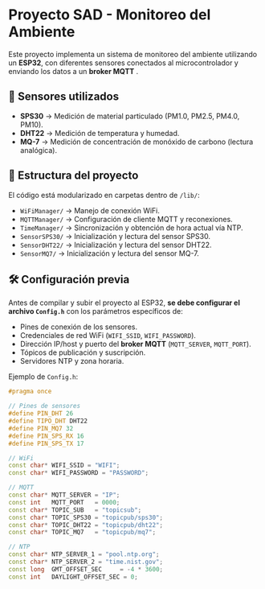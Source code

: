 # Proyecto SAD - Monitoreo del Ambiente

Este proyecto implementa un sistema de monitoreo del ambiente utilizando un **ESP32**, con diferentes sensores conectados al microcontrolador y enviando los datos a un **broker MQTT** .

## 📡 Sensores utilizados
- **SPS30** → Medición de material particulado (PM1.0, PM2.5, PM4.0, PM10).  
- **DHT22** → Medición de temperatura y humedad.  
- **MQ-7** → Medición de concentración de monóxido de carbono (lectura analógica).  

## 📁 Estructura del proyecto
El código está modularizado en carpetas dentro de `/lib/`:
- `WiFiManager/` → Manejo de conexión WiFi.  
- `MQTTManager/` → Configuración de cliente MQTT y reconexiones.  
- `TimeManager/` → Sincronización y obtención de hora actual vía NTP.  
- `SensorSPS30/` → Inicialización y lectura del sensor SPS30.  
- `SensorDHT22/` → Inicialización y lectura del sensor DHT22.  
- `SensorMQ7/` → Inicialización y lectura del sensor MQ-7.  

## 🛠️ Configuración previa
Antes de compilar y subir el proyecto al ESP32, **se debe configurar el archivo `Config.h`** con los parámetros específicos de:

- Pines de conexión de los sensores.  
- Credenciales de red WiFi (`WIFI_SSID`, `WIFI_PASSWORD`).  
- Dirección IP/host y puerto del **broker MQTT** (`MQTT_SERVER`, `MQTT_PORT`).  
- Tópicos de publicación y suscripción.  
- Servidores NTP y zona horaria.  

Ejemplo de `Config.h`:
```cpp
#pragma once

// Pines de sensores
#define PIN_DHT 26
#define TIPO_DHT DHT22
#define PIN_MQ7 32     
#define PIN_SPS_RX 16
#define PIN_SPS_TX 17

// WiFi
const char* WIFI_SSID = "WIFI";
const char* WIFI_PASSWORD = "PASSWORD";

// MQTT
const char* MQTT_SERVER = "IP";
const int   MQTT_PORT   = 0000;
const char* TOPIC_SUB   = "topicsub";
const char* TOPIC_SPS30 = "topicpub/sps30";
const char* TOPIC_DHT22 = "topicpub/dht22";
const char* TOPIC_MQ7   = "topicpub/mq7";

// NTP
const char* NTP_SERVER_1 = "pool.ntp.org";
const char* NTP_SERVER_2 = "time.nist.gov";
const long  GMT_OFFSET_SEC     = -4 * 3600;
const int   DAYLIGHT_OFFSET_SEC = 0;
